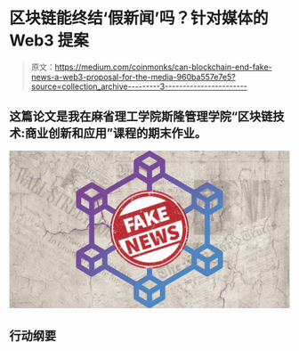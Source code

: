 # 区块链能终结‘假新闻’吗？针对媒体的 Web3 提案

> 原文：<https://medium.com/coinmonks/can-blockchain-end-fake-news-a-web3-proposal-for-the-media-960ba557e7e5?source=collection_archive---------3----------------------->

## 这篇论文是我在麻省理工学院斯隆管理学院“区块链技术:商业创新和应用”课程的期末作业。

![](img/fe63a63f50ed2dd530eff351c6ba0c7f.png)

## 行动纲要